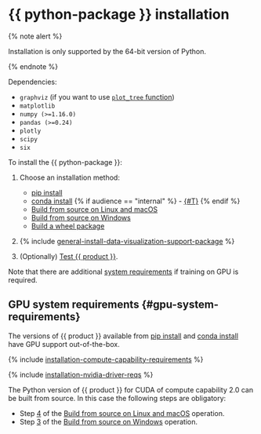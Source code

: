 # {{ python-package }} installation

{% note alert %}

Installation is only supported by the 64-bit version of Python.

{% endnote %}


Dependencies:
- `graphviz` (if you want to use [`plot_tree` function](python-reference_catboost_plot_tree.md))
- `matplotlib`
- `numpy (>=1.16.0)`
- `pandas (>=0.24)`
- `plotly`
- `scipy`
- `six`

To install the {{ python-package }}:
1. Choose an installation method:
    - [pip install](../installation/python-installation-method-pip-install.md)
    - [conda install](../installation/python-installation-method-conda-install.md)
{% if audience == "internal" %} - [{#T}](../yandex_specific/python-installation-build-from-arcadia-sources.md) {% endif %}
    - [Build from source on Linux and macOS](../installation/python-installation-method-build-from-source-linux-macos.md)
    - [Build from source on Windows](../installation/python-installation-method-build-from-source-windows.md)
    - [Build a wheel package](../installation/python-installation-method-build-a-wheel-package.md)

1. {% include [general-install-data-visualization-support-package](../_includes/work_src/reusage-installation/install-data-visualization-support-package.md) %}

1. (Optionally) [Test {{ product }}](../installation/python-installation-test-catboost.md).

Note that there are additional [system requirements](#gpu-system-requirements) if training on GPU is required.


## GPU system requirements {#gpu-system-requirements}

The versions of {{ product }} available from [pip install](../installation/python-installation-method-pip-install.md) and [conda install](../installation/python-installation-method-conda-install.md) have GPU support out-of-the-box.

{% include [installation-compute-capability-requirements](../_includes/work_src/reusage-code-examples/compute-capability-requirements.md) %}


{% include [installation-nvidia-driver-reqs](../_includes/work_src/reusage-code-examples/nvidia-driver-reqs.md) %}


The Python version of {{ product }} for CUDA of compute capability 2.0 can be built from source. In this case the following steps are obligatory:
- Step [4](../installation/python-installation-method-build-from-source-linux-macos.md#build-cuda-2) of the [Build from source on Linux and macOS](../installation/python-installation-method-build-from-source-linux-macos.md) operation.
- Step [3](../installation/python-installation-method-build-from-source-windows.md#build-cuda-2) of the [Build from source on Windows](../installation/python-installation-method-build-from-source-windows.md) operation.
